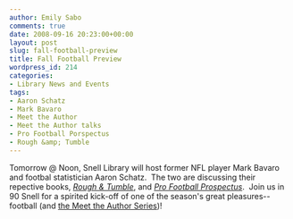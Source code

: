 ```yaml
---
author: Emily Sabo
comments: true
date: 2008-09-16 20:23:00+00:00
layout: post
slug: fall-football-preview
title: Fall Football Preview
wordpress_id: 214
categories:
- Library News and Events
tags:
- Aaron Schatz
- Mark Bavaro
- Meet the Author
- Meet the Author talks
- Pro Football Porspectus
- Rough &amp; Tumble
---
```


Tomorrow @ Noon, Snell Library will host former NFL player Mark Bavaro and footbal statistician Aaron Schatz.  The two are discussing their repective books, [_Rough & Tumble_](http://nucat.lib.neu.edu/search~S13?/Xrough+and+tumble&SORT=D/Xrough+and+tumble&SORT=D&SUBKEY=rough%20and%20tumble/1%2C11%2C11%2CE/frameset&FF=Xrough+and+tumble&SORT=D&1%2C1%2C), and [_Pro Football Prospectus_](http://nucat.lib.neu.edu/search~S13?/Xpro+football&searchscope=13&SORT=DZ/Xpro+football&searchscope=13&SORT=DZ&extended=1&SUBKEY=pro%20football/1%2C12%2C12%2CE/frameset&FF=Xpro+football&searchscope=13&SORT=DZ&1%2C1%2C).  Join us in 90 Snell for a spirited kick-off of one of the season's great pleasures--football (and [the Meet the Author Series](http://www.lib.neu.edu/libraries_and_collections/libraries/calendar_of_events/))!
